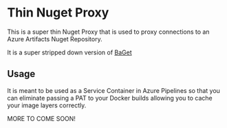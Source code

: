 # Thin Nuget Proxy

This is a super thin Nuget Proxy that is used to proxy connections to an Azure Artifacts Nuget Repository.

It is a super stripped down version of [BaGet](https://github.com/loic-sharma/BaGet)

## Usage

It is meant to be used as a Service Container in Azure Pipelines so that you can eliminate passing a PAT to your Docker builds allowing you to cache your image layers correctly.

MORE TO COME SOON!
